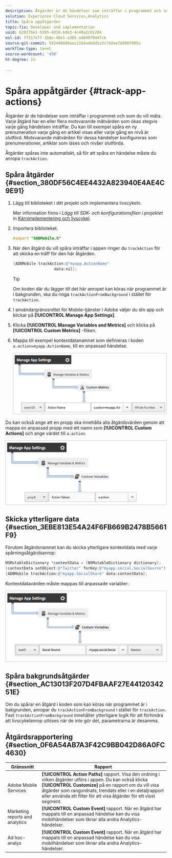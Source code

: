 ```yaml
---
description: Åtgärder är de händelser som inträffar i programmet och som du vill mäta. Varje åtgärd har en eller flera motsvarande mätvärden som ökas stegvis varje gång händelsen inträffar. Du kan till exempel spåra en ny prenumeration varje gång en artikel visas eller varje gång en nivå är slutförd. Motsvarande mätvärden för dessa händelser konfigureras som prenumerationer, artiklar som läses och nivåer slutförda.
solution: Experience Cloud Services,Analytics
title: Spåra appåtgärder
topic-fix: Developer and implementation
uuid: 62017be1-5395-4d16-bde3-4c40a2c012d4
exl-id: ff317eff-1b8e-46e1-a305-a404979447cb
source-git-commit: 5434d8809aac11b4ad6dd1a3c74dae7dd98f095a
workflow-type: tm+mt
source-wordcount: '450'
ht-degree: 1%

---
```


# Spåra appåtgärder {#track-app-actions}

Åtgärder är de händelser som inträffar i programmet och som du vill mäta. Varje åtgärd har en eller flera motsvarande mätvärden som ökas stegvis varje gång händelsen inträffar. Du kan till exempel spåra en ny prenumeration varje gång en artikel visas eller varje gång en nivå är slutförd. Motsvarande mätvärden för dessa händelser konfigureras som prenumerationer, artiklar som läses och nivåer slutförda.

Åtgärder spåras inte automatiskt, så för att spåra en händelse måste du anropa `trackAction`.

## Spåra åtgärder {#section_380DF56C4EE4432A823940E4AE4C9E91}

1. Lägg till biblioteket i ditt projekt och implementera livscykeln.

   Mer information finns i *Lägg till SDK- och konfigurationsfilen i projektet* in [Kärnimplementering och livscykel](/help/ios/getting-started/dev-qs.md).
1. Importera biblioteket.

   ```objective-c
   #import "ADBMobile.h"
   ```

1. När den åtgärd du vill spåra inträffar i appen ringer du `trackAction` för att skicka en träff för den här åtgärden.

   ```objective-c
   [ADBMobile trackAction:@"myapp.ActionName"  
                     data:nil];
   ```

   >[!TIP]
   >
   >Om koden där du lägger till det här anropet kan köras när programmet är i bakgrunden, ska du ringa `trackActionFromBackground` i stället för `trackAction`.

1. I användargränssnittet för Mobile-tjänster i Adobe väljer du din app och klickar på **[!UICONTROL Manage App Settings]**.

1. Klicka **[!UICONTROL Manage Variables and Metrics]** och klicka på **[!UICONTROL Custom Metrics]** -fliken.

1. Mappa till exempel kontextdatanamnet som definieras i koden `a.action=myapp.ActionName`, till en anpassad händelse.

   ![](assets/map-event-context-data.png)

Du kan också ange att en propp ska innehålla alla åtgärdsvärden genom att mappa en anpassad propp med ett namn som **[!UICONTROL Custom Actions]** och ange värdet till `a.action`.

![](assets/map-custom-prop.png)

## Skicka ytterligare data {#section_3EBE813E54A24F6FB669B2478B5661F9}

Förutom åtgärdsnamnet kan du skicka ytterligare kontextdata med varje spårningsåtgärdsanrop:

```objective-c
NSMutableDictionary *contextData = [NSMutableDictionary dictionary]; 
[contextData setObject:@"Twitter" forKey:@"myapp.social.SocialSource"]; 
[ADBMobile trackAction:@"myapp.SocialShare" data:contextData];
```

Kontextdatavärden måste mappas till anpassade variabler:

![](assets/map-variable-context-action.png)

## Spåra bakgrundsåtgärder {#section_AC13013F207D4FBAAF27E4412034251E}

Om du spårar en åtgärd i koden som kan köras när programmet är i bakgrunden, anropar du `trackActionFromBackground` i stället för `trackAction`. Fast `trackActionFromBackground` innehåller ytterligare logik för att förhindra att livscykelanrop utlöses när de inte gör det, parametrarna är desamma.

## Åtgärdsrapportering {#section_0F6A54AB7A3F42C9BB042D86A0FC4630}

| Gränssnitt | Rapport |
|--- |--- |
| Adobe Mobile Services | **[!UICONTROL Action Paths]** rapport. Visa den ordning i vilken åtgärder utförs i appen. Du kan också klicka **[!UICONTROL Customize]** på en rapport om du vill visa åtgärder som rangordnats, trendats eller i en detaljrapport eller använda ett filter för att visa åtgärder för ett visst segment. |
| Marketing reports and analytics | **[!UICONTROL Custom Event]** rapport.  När en åtgärd har mappats till en anpassad händelse kan du visa mobilhändelser som liknar alla andra Analytics-händelser. |
| Ad hoc-analys | **[!UICONTROL Custom Event]** rapport. När en åtgärd har mappats till en anpassad händelse kan du visa mobilhändelser som liknar alla andra Analytics-händelser. |

